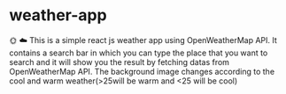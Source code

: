 # weather-app
🌞 ☁️ This is a simple react js weather app using OpenWeatherMap API. It contains a search bar in which you can type the place that you want to search and it will show you the result by fetching datas from OpenWeatherMap API. The background image changes according to the cool and warm weather(>25will be warm and <25 will be cool) 
